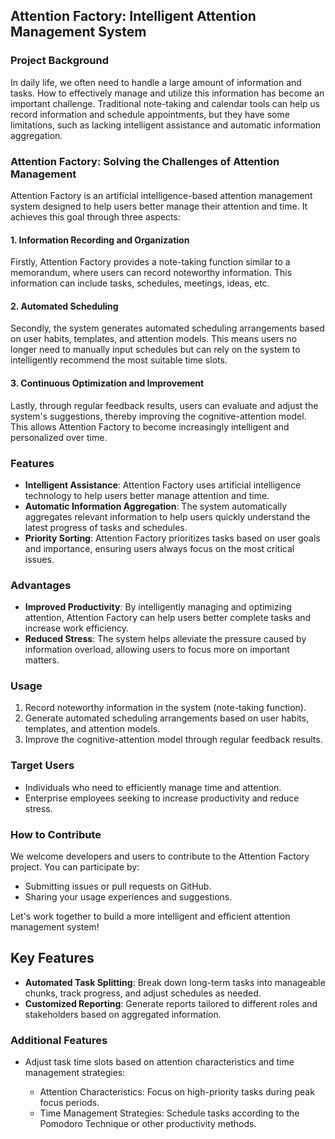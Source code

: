 ## Attention Factory: Intelligent Attention Management System

### Project Background

In daily life, we often need to handle a large amount of information and tasks. How to effectively manage and utilize this information has become an important challenge. Traditional note-taking and calendar tools can help us record information and schedule appointments, but they have some limitations, such as lacking intelligent assistance and automatic information aggregation.

### Attention Factory: Solving the Challenges of Attention Management

Attention Factory is an artificial intelligence-based attention management system designed to help users better manage their attention and time. It achieves this goal through three aspects:

#### 1. Information Recording and Organization

Firstly, Attention Factory provides a note-taking function similar to a memorandum, where users can record noteworthy information. This information can include tasks, schedules, meetings, ideas, etc.

#### 2. Automated Scheduling

Secondly, the system generates automated scheduling arrangements based on user habits, templates, and attention models. This means users no longer need to manually input schedules but can rely on the system to intelligently recommend the most suitable time slots.

#### 3. Continuous Optimization and Improvement

Lastly, through regular feedback results, users can evaluate and adjust the system's suggestions, thereby improving the cognitive-attention model. This allows Attention Factory to become increasingly intelligent and personalized over time.

### Features

*   **Intelligent Assistance**: Attention Factory uses artificial intelligence technology to help users better manage attention and time.
*   **Automatic Information Aggregation**: The system automatically aggregates relevant information to help users quickly understand the latest progress of tasks and schedules.
*   **Priority Sorting**: Attention Factory prioritizes tasks based on user goals and importance, ensuring users always focus on the most critical issues.

### Advantages

*   **Improved Productivity**: By intelligently managing and optimizing attention, Attention Factory can help users better complete tasks and increase work efficiency.
*   **Reduced Stress**: The system helps alleviate the pressure caused by information overload, allowing users to focus more on important matters.

### Usage

1.  Record noteworthy information in the system (note-taking function).
2.  Generate automated scheduling arrangements based on user habits, templates, and attention models.
3.  Improve the cognitive-attention model through regular feedback results.

### Target Users

*   Individuals who need to efficiently manage time and attention.
*   Enterprise employees seeking to increase productivity and reduce stress.

### How to Contribute

We welcome developers and users to contribute to the Attention Factory project. You can participate by:

*   Submitting issues or pull requests on GitHub.
*   Sharing your usage experiences and suggestions.

Let's work together to build a more intelligent and efficient attention management system!

## Key Features

*   **Automated Task Splitting**: Break down long-term tasks into manageable chunks, track progress, and adjust schedules as needed.
*   **Customized Reporting**: Generate reports tailored to different roles and stakeholders based on aggregated information.

### Additional Features

*   Adjust task time slots based on attention characteristics and time management strategies:

    *   Attention Characteristics: Focus on high-priority tasks during peak focus periods.
    *   Time Management Strategies: Schedule tasks according to the Pomodoro Technique or other productivity methods.

